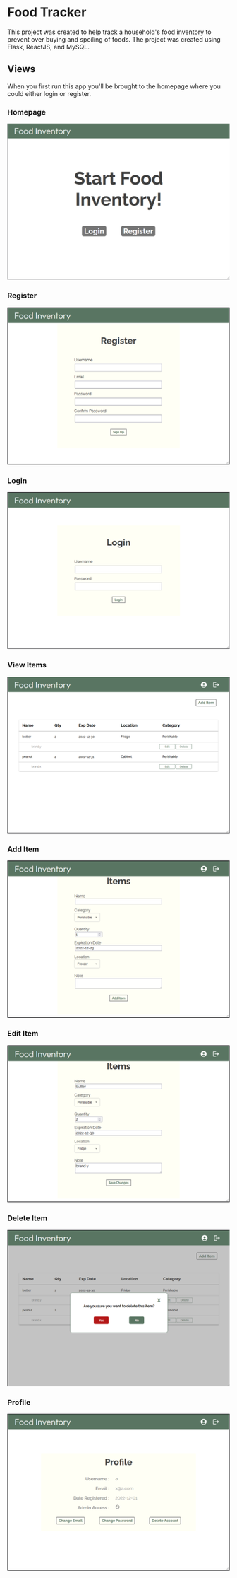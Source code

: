 # Food Tracker

This project was created to help track a household's food inventory to prevent over buying and spoiling of foods.
The project was created using Flask, ReactJS, and MySQL.

<!-- # To Run
-> export NODE_OPTIONS=--openssl-legacy-provider
-> in flask-server run "python app.py"
-> in client run "npm start"

# For DB
service mysql stop
service mysql start
or
sudo /etc/init.d/mysql start <!--if my sql start is causing error--
mysql -u root -p
enter pw use top numbers

# migration
flask db migrate -m 'message'
flask db upgrade -->

## Views

When you first run this app you'll be brought to the homepage where you could either login or register.

### Homepage

![Homepage](https://github.com/jilyan-dy/food_tracker/blob/master/figs/homepage.png?raw=true)

### Register

![Register](https://github.com/jilyan-dy/food_tracker/blob/master/figs/register.PNG?raw=true)

### Login

![Login](https://github.com/jilyan-dy/food_tracker/blob/master/figs/login.PNG?raw=true)

### View Items

![View Items](https://github.com/jilyan-dy/food_tracker/blob/master/figs/view_items.PNG?raw=true)

### Add Item

![Add Item](https://github.com/jilyan-dy/food_tracker/blob/master/figs/add_item.PNG?raw=true)

### Edit Item

![Edit Item](https://github.com/jilyan-dy/food_tracker/blob/master/figs/edit_item.PNG?raw=true)

### Delete Item

![Delete Item](https://github.com/jilyan-dy/food_tracker/blob/master/figs/delete_item.png?raw=true)

### Profile

![Profile](https://github.com/jilyan-dy/food_tracker/blob/master/figs/profile.PNG?raw=true)
